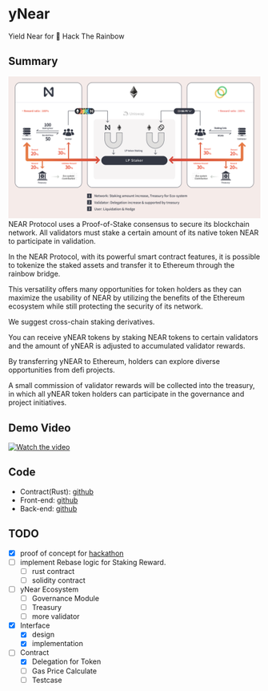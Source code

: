 # yNear
Yield Near for 🌈 Hack The Rainbow

## Summary
![yNear explain img](https://github.com/dsrvlabs/yNear/raw/master/unknown-6.png)
NEAR Protocol uses a Proof-of-Stake consensus to secure its blockchain network. All validators must stake a certain amount of its native token NEAR to participate in validation.

In the NEAR Protocol, with its powerful smart contract features, it is possible to tokenize the staked assets and transfer it to Ethereum through the rainbow bridge.

This versatility offers many opportunities for token holders as they can maximize the usability of NEAR by utilizing the benefits of the Ethereum ecosystem while still protecting the security of its network.
 
 We suggest cross-chain staking derivatives.

You can receive yNEAR tokens by staking NEAR tokens to certain validators and 
the amount of yNEAR is adjusted to accumulated validator rewards.

By transferring yNEAR to Ethereum, holders can explore diverse opportunities from defi projects.

A small commission of validator rewards will be collected into the treasury, in which all yNEAR token holders can participate in the governance and project initiatives.

## Demo Video

[![Watch the video](https://img.youtube.com/vi/RA5SZdo2uSQ/hqdefault.jpg)](https://youtu.be/RA5SZdo2uSQ)

## Code

* Contract(Rust): [github](https://github.com/dsrvlabs/BondToken)
* Front-end: [github](https://github.com/dsrvlabs/BondFront)
* Back-end: [github](https://github.com/dsrvlabs/yNear)

## TODO
- [x] proof of concept for [hackathon](https://near.org/rainbow/)
- [ ] implement Rebase logic for Staking Reward.
  - [ ] rust contract
  - [ ] solidity contract
- [ ] yNear Ecosystem
  - [ ] Governance Module
  - [ ] Treasury
  - [ ] more validator
- [x] Interface
  - [x] design
  - [x] implementation
- [ ] Contract
  - [x] Delegation for Token
  - [ ] Gas Price Calculate
  - [ ] Testcase
